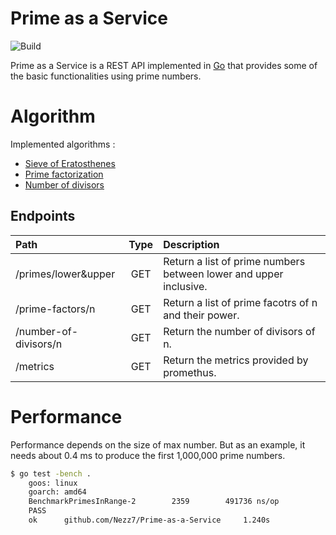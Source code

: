 Prime as a Service
=========
![Build](https://github.com/Nezz7/Prime-as-a-Service/workflows/Build/badge.svg)


Prime as a Service is a REST API implemented in [Go](http://golang.org) that provides some of the basic functionalities using prime numbers.


# Algorithm
Implemented algorithms :
* [Sieve of Eratosthenes](https://cp-algorithms.com/algebra/sieve-of-eratosthenes.html) 
* [Prime factorization](https://cp-algorithms.com/algebra/factorization.html) 
* [Number of divisors](https://cp-algorithms.com/algebra/divisors.html) 

## Endpoints

| Path                                  | Type  | Description                                                      | 
|:--------------------------------------| :---: |:-----------------------------------------------------------------|
| /primes/lower&upper               |  GET  | Return a list of prime numbers between lower and upper inclusive.|
| /prime-factors/n                  |  GET  | Return a list of prime facotrs of n and their power.             | 
| /number-of-divisors/n             |  GET  | Return the number of divisors of n.                              | 
| /metrics                          |  GET  | Return the metrics provided by promethus.                        |      

# Performance
Performance depends on the size of max number. But as an example, it needs about 0.4 ms to produce the first 1,000,000 prime numbers.

```bash
$ go test -bench .  
    goos: linux
    goarch: amd64
    BenchmarkPrimesInRange-2   	    2359	    491736 ns/op
    PASS
    ok  	github.com/Nezz7/Prime-as-a-Service	    1.240s
```






